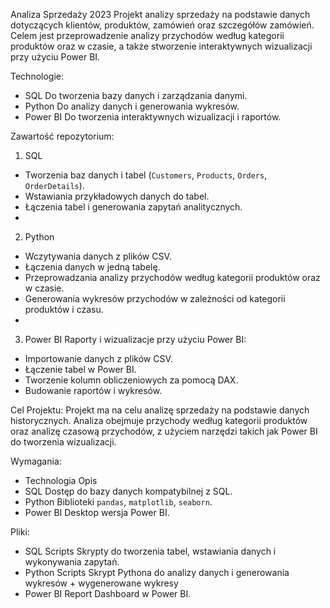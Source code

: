 Analiza Sprzedaży 2023
Projekt analizy sprzedaży na podstawie danych dotyczących klientów, produktów, zamówień oraz szczegółów zamówień. Celem jest przeprowadzenie analizy przychodów według kategorii produktów oraz w czasie, a także stworzenie interaktywnych wizualizacji przy użyciu Power BI.

Technologie:

- SQL	Do tworzenia bazy danych i zarządzania danymi.
- Python	Do analizy danych i generowania wykresów.
- Power BI	Do tworzenia interaktywnych wizualizacji i raportów.

Zawartość repozytorium:
1. SQL

- Tworzenia baz danych i tabel (`Customers`, `Products`, `Orders`, `OrderDetails`).
- Wstawiania przykładowych danych do tabel.
- Łączenia tabel i generowania zapytań analitycznych.
- 
2. Python

- Wczytywania danych z plików CSV.
- Łączenia danych w jedną tabelę.
- Przeprowadzania analizy przychodów według kategorii produktów oraz w czasie.
- Generowania wykresów przychodów w zależności od kategorii produktów i czasu.
- 
3. Power BI
Raporty i wizualizacje przy użyciu Power BI:
- Importowanie danych z plików CSV.
- Łączenie tabel w Power BI.
- Tworzenie kolumn obliczeniowych za pomocą DAX.
- Budowanie raportów i wykresów.

Cel Projektu:
Projekt ma na celu analizę sprzedaży na podstawie danych historycznych. Analiza obejmuje przychody według kategorii produktów oraz analizę czasową przychodów, z użyciem narzędzi takich jak Power BI do tworzenia wizualizacji.

Wymagania:

- Technologia	Opis
- SQL	Dostęp do bazy danych kompatybilnej z SQL.
- Python	Biblioteki `pandas`, `matplotlib`, `seaborn`.
- Power BI	Desktop wersja Power BI.

Pliki:

- SQL Scripts	Skrypty do tworzenia tabel, wstawiania danych i wykonywania zapytań.
- Python Scripts	Skrypt Pythona do analizy danych i generowania wykresów + wygenerowane wykresy
- Power BI Report	Dashboard w Power BI.

